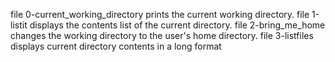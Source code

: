 file 0-current_working_directory prints the current working directory.
file 1-listit displays the contents list of the current directory.
file 2-bring_me_home changes the working directory to the user's home directory.
file 3-listfiles displays current directory contents in a long format
